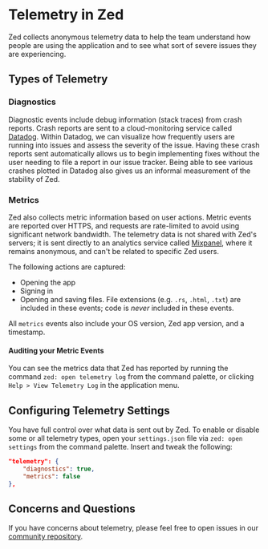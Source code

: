 # Telemetry in Zed

Zed collects anonymous telemetry data to help the team understand how people are using the application and to see what sort of severe issues they are experiencing.

## Types of Telemetry

### Diagnostics

Diagnostic events include debug information (stack traces) from crash reports.  Crash reports are sent to a cloud-monitoring service called [Datadog](https://www.datadoghq.com).  Within Datadog, we can visualize how frequently users are running into issues and assess the severity of the issue.  Having these crash reports sent automatically allows us to begin implementing fixes without the user needing to file a report in our issue tracker.  Being able to see various crashes plotted in Datadog also gives us an informal measurement of the stability of Zed.

### Metrics

Zed also collects metric information based on user actions.  Metric events are reported over HTTPS, and requests are rate-limited to avoid using significant network bandwidth. The telemetry data is not shared with Zed's servers; it is sent directly to an analytics service called [Mixpanel](https://mixpanel.com), where it remains anonymous, and can't be related to specific Zed users.

The following actions are captured:

- Opening the app
- Signing in
- Opening and saving files. File extensions (e.g. `.rs`, `.html`, `.txt`) are included in these events; code is *never* included in these events.

All `metrics` events also include your OS version, Zed app version, and a timestamp.

#### Auditing your Metric Events

You can see the metrics data that Zed has reported by running the command `zed: open telemetry log` from the command palette, or clicking `Help > View Telemetry Log` in the application menu.

## Configuring Telemetry Settings

You have full control over what data is sent out by Zed.  To enable or disable some or all telemetry types, open your `settings.json` file via `zed: open settings` from the command palette.  Insert and tweak the following:

```json
"telemetry": {
    "diagnostics": true,
    "metrics": false
},
```

## Concerns and Questions

If you have concerns about telemetry, please feel free to open issues in our [community repository](https://github.com/zed-industries/community/issues/new/choose).
